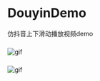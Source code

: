 # DouyinDemo
仿抖音上下滑动播放视频demo
###
![gif](https://github.com/PangHaHa12138/DouyinDemo/blob/master/Screenshot_gif/gif2.gif)
###
![gif](https://github.com/PangHaHa12138/DouyinDemo/blob/master/Screenshot_gif/gif1.gif)

